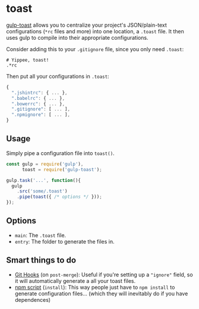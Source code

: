 toast
=====
[gulp-toast](http://npmjs.com/gulp-toast) allows you to centralize your project's JSON/plain-text configurations (`*rc` files and more) into one location, a `.toast` file.  It then uses gulp to compile into their appropriate configurations.

Consider adding this to your `.gitignore` file, since you only need `.toast`:
```
# Yippee, toast!
.*rc
```

Then put all your configurations in `.toast`:

```javascript
{
  ".jshintrc": { ... },
  ".babelrc": { ... },
  ".bowerrc": { ... },
  ".gitignore": [ ... ],
  ".npmignore": [ ... ],
}
```

## Usage

Simply pipe a configuration file into `toast()`.

```javascript
const gulp = require('gulp'),
      toast = require('gulp-toast');

gulp.task('...', function(){
  gulp
    .src('some/.toast')
    .pipe(toast({ /* options */ }));
});
```

## Options
 - `main`: The `.toast` file.
 - `entry`: The folder to generate the files in.

## Smart things to do

 - [Git Hooks](https://git-scm.com/book/en/v2/Customizing-Git-Git-Hooks) (on `post-merge`): Useful if you're setting up a `"ignore"` field, so it will automatically generate a all your toast files.
 - [npm  script](https://docs.npmjs.com/misc/scripts) (`install`): This way people just have to `npm install` to generate configuration files... (which they will inevitably do if you have dependences)
